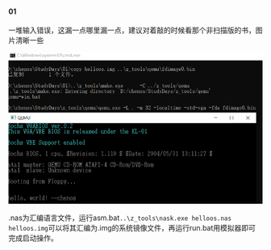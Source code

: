 #### 01

一堆输入错误，这漏一点哪里漏一点，建议对着敲的时候看那个非扫描版的书，图片清晰一些

![](https://raw.githubusercontent.com/kagangtuya-star/picgo1/main/20220923145549.png)

.nas为汇编语言文件，运行asm.bat`..\z_tools\nask.exe helloos.nas helloos.img`可以将其汇编为.img的系统镜像文件，再运行run.bat用模拟器即可完成启动操作。

